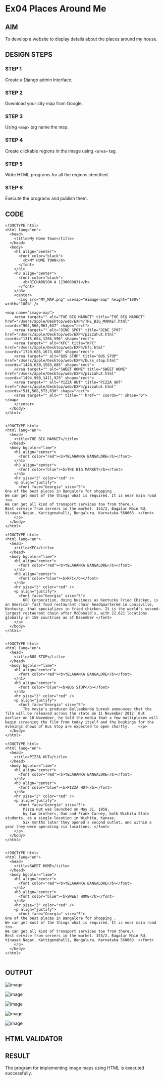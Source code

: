 # Ex04 Places Around Me
## AIM
To develop a website to display details about the places around my house.

## DESIGN STEPS

### STEP 1
Create a Django admin interface.

### STEP 2
Download your city map from Google.

### STEP 3
Using ```<map>``` tag name the map.

### STEP 4
Create clickable regions in the image using ```<area>``` tag.

### STEP 5
Write HTML programs for all the regions identified.

### STEP 6
Execute the programs and publish them.

## CODE
```
<!DOCTYPE html>
<html lang="en">
  <head>
    <title>My Home Town</title>
  </head>
  <body>
    <h1 align="center">
      <font color="black">
        <b>MY HOME TOWN</b>
      </font>
    </h1>
    <h3 align="center">
      <font color="black">
        <b>RICHARDSON A (23000803)</b>
      </font>
    </h3>
    <center>
      <img src="MY_MAP.png" usemap="#image-map" height="100%" width="100%" />

<map name="image-map">
    <area target="" alt="THE BIG MARKET" title="THE BIG MARKET" href="/Users/apple/Desktop/web/EXP4/THE_BIG_MARKET.html" coords="904,566,963,637" shape="rect">
    <area target="" alt="DINE SPOT" title="DINE SPOT" href="/Users/apple/Desktop/web/EXP4/pizzahut.html" coords="1315,664,1266,596" shape="rect">
    <area target="" alt="KFC" title="KFC" href="/Users/apple/Desktop/web/EXP4/kfc.html" coords="1720,685,1673,608" shape="rect">
    <area target="" alt="BUS STOP" title="BUS STOP" href="/Users/apple/Desktop/web/EXP4/buss_stop.html" coords="1448,630,1503,685" shape="rect">
    <area target="" alt="SWEET HOME" title="SWEET HOME" href="/Users/apple/Desktop/web/EXP4/pizzahut.html" coords="1494,960,1411,923" shape="rect">
    <area target="" alt="PIZZA HUT" title="PIZZA HUT" href="/Users/apple/Desktop/web/EXP4/pizzahut.html" coords="511,568,573,630" shape="rect">
    <area target="" alt="" title="" href="" coords="" shape="0">
</map>
    </center>
  </body>
</html>


<!DOCTYPE html>
<html lang="en">
  <head>
    <title>THE BIG MARKET</title>
  </head>
  <body bgcolor="lime">
    <h1 align="center">
      <font color="red"><b>YELAHANKA BANGALORE</b></font>
    </h1>
    <h3 align="center">
      <font color="blue"><b>THE BIG MARKET</b></font>
    </h3>
    <hr size="3" color="red" />
    <p align="justify">
      <font face="Georgia" size="5">
One of the best places in Bangalore for shopping .
We can get most of the things what is required. It is near main road too.
We can get all kind of transport services too from there.\
Best service from servers in the market. 153/2, Bagalur Main Rd, Vinayak Nagar, Kattigenahalli, Bengaluru, Karnataka 560063. </font>
    </p>
  </body>
</html>

<!DOCTYPE html>
<html lang="en">
  <head>
    <title>KFC</title>
  </head>
  <body bgcolor="lime">
    <h1 align="center">
      <font color="red"><b>YELAHANKA BANGALORE</b></font>
    </h1>
    <h3 align="center">
      <font color="blue"><b>KFC</b></font>
    </h3>
    <hr size="3" color="red" />
    <p align="justify">
      <font face="Georgia" size="5">
        KFC Corporation, doing business as Kentucky Fried Chicken, is an American fast food restaurant chain headquartered in Louisville, Kentucky, that specializes in fried chicken. It is the world's second-largest restaurant chain after McDonald's, with 22,621 locations globally in 150 countries as of December </font>
    </p>
  </body>
</html>


<!DOCTYPE html>
<html lang="en">
  <head>
    <title>BUS STOP</title>
  </head>
  <body bgcolor="lime">
    <h1 align="center">
      <font color="red"><b>YELAHANKA BANGALORE</b></font>
    </h1>
    <h3 align="center">
      <font color="blue"><b>BUS STOP</b></font>
    </h3>
    <hr size="3" color="red" />
    <p align="justify">
      <font face="Georgia" size="5">
        The movie's producer Bellamkonda Suresh announced that the film will be released across the state on 11 November 2012. But earlier on 10 November, he told the media that a few multiplexes will begin screening the film from today itself and the bookings for the evenings shows of Bus Stop are expected to open shortly.    </p>
  </body>
</html>

<!DOCTYPE html>
<html lang="en">
  <head>
    <title>PIZZA HUT</title>
  </head>
  <body bgcolor="lime">
    <h1 align="center">
      <font color="red"><b>YELAHANKA BANGALORE</b></font>
    </h1>
    <h3 align="center">
      <font color="blue"><b>PIZZA HUT</b></font>
    </h3>
    <hr size="3" color="red" />
    <p align="justify">
      <font face="Georgia" size="5">
        Pizza Hut was launched on May 31, 1958,
        by two brothers, Dan and Frank Carney, both Wichita State students, as a single location in Wichita, Kansas.
        Six months later they opened a second outlet, and within a year they were operating six locations. </font>
    </p>
  </body>
</html>


<!DOCTYPE html>
<html lang="en">
  <head>
    <title>SWEET HOME</title>
  </head>
  <body bgcolor="lime">
    <h1 align="center">
      <font color="red"><b>YELAHANKA BANGALORE</b></font>
    </h1>
    <h3 align="center">
      <font color="blue"><b>SWEET HOME</b></font>
    </h3>
    <hr size="3" color="red" />
    <p align="justify">
      <font face="Georgia" size="5">
One of the best places in Bangalore for shopping .
We can get most of the things what is required. It is near main road too.
We can get all kind of transport services too from there.\
Best service from servers in the market. 153/2, Bagalur Main Rd, Vinayak Nagar, Kattigenahalli, Bengaluru, Karnataka 560063. </font>
    </p>
  </body>
</html>


```


## OUTPUT

![image](https://github.com/Richard01072002/NearMe/assets/141472248/fa0d0e69-bdc0-4ebf-8f33-b9e044b7b2de)

![image](https://github.com/Richard01072002/NearMe/assets/141472248/e376c156-f9b3-4697-bd40-d569ebf18de6)

![image](https://github.com/Richard01072002/NearMe/assets/141472248/9de43ec9-f172-4423-a45e-7726a5eee280)

![image](https://github.com/Richard01072002/NearMe/assets/141472248/ea94c57c-5b45-47eb-a46d-c032aac51d5c)

![image](https://github.com/Richard01072002/NearMe/assets/141472248/89d9cd42-2922-4b98-9bec-9b069206047a)


## HTML VALIDATOR


## RESULT
The program for implementing image maps using HTML is executed successfully.
